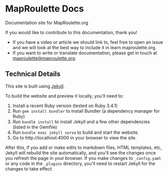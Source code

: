 # MapRoulette Docs

Documentation site for MapRoulette.org 

If you would like to contribute to this documentation, thank you!
* If you have a video or article we should link to, feel free to open an issue and we will look at the best way to include it in learn.maproulette.org.
* If you want to write or translate documentation, please get in touch at maproulette@maproulette.org. 

## Technical Details

This site is built using [Jekyll](https://jekyllrb.com/).

To build the website and preview it locally, you'll need to:
1. Install a recent Ruby version (tested on Ruby 3.4.1)
2. Run `gem install bundler` to install Bundler (a dependency manager for Ruby)
3. Run `bundle install` to install Jekyll and a few other dependencies (listed in the Gemfile)
4. Run `bundle exec jekyll serve` to build and start the website.
5. Go to http://localhost:4000 in your browser to view the site.

After this, if you add or make edits to markdown files, HTML templates, etc, Jekyll will rebuild the site automatically, and you'll see the changes once you refresh the page in your browser. If you make changes to `_config.yaml` or any code in the `_plugins` directory, you'll need to restart Jekyll for the changes to take effect.
